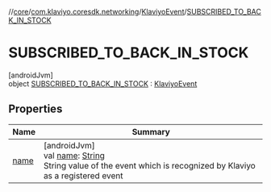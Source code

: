 //[core](../../../../index.md)/[com.klaviyo.coresdk.networking](../../index.md)/[KlaviyoEvent](../index.md)/[SUBSCRIBED_TO_BACK_IN_STOCK](index.md)

# SUBSCRIBED_TO_BACK_IN_STOCK

[androidJvm]\
object [SUBSCRIBED_TO_BACK_IN_STOCK](index.md) : [KlaviyoEvent](../index.md)

## Properties

| Name | Summary |
|---|---|
| [name](../name.md) | [androidJvm]<br>val [name](../name.md): [String](https://kotlinlang.org/api/latest/jvm/stdlib/kotlin/-string/index.html)<br>String value of the event which is recognized by Klaviyo as a registered event |
